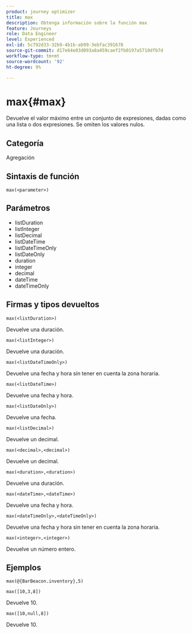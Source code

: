 ```yaml
---
product: journey optimizer
title: max
description: Obtenga información sobre la función max
feature: Journeys
role: Data Engineer
level: Experienced
exl-id: 5c792d33-32b9-4b1b-ab99-3ebfac391678
source-git-commit: d17e64e03d093a8a459caef2fb0197a5710dfb7d
workflow-type: tm+mt
source-wordcount: '92'
ht-degree: 9%

---
```


# max{#max}

Devuelve el valor máximo entre un conjunto de expresiones, dadas como una lista o dos expresiones. Se omiten los valores nulos.

## Categoría

Agregación

## Sintaxis de función

`max(<parameter>)`

## Parámetros

* listDuration
* listInteger
* listDecimal
* listDateTime
* listDateTimeOnly
* listDateOnly
* duration
* integer
* decimal
* dateTime
* dateTimeOnly

## Firmas y tipos devueltos

`max(<listDuration>)`

Devuelve una duración.

`max(<listInteger>)`

Devuelve una duración.

`max(<listDateTimeOnly>)`

Devuelve una fecha y hora sin tener en cuenta la zona horaria.

`max(<listDateTime>)`

Devuelve una fecha y hora.

`max(<listDateOnly>)`

Devuelve una fecha.

`max(<listDecimal>)`

Devuelve un decimal.

`max(<decimal>,<decimal>)`

Devuelve un decimal.

`max(<duration>,<duration>)`

Devuelve una duración.

`max(<dateTime>,<dateTime>)`

Devuelve una fecha y hora.

`max(<dateTimeOnly>,<dateTimeOnly>)`

Devuelve una fecha y hora sin tener en cuenta la zona horaria.

`max(<integer>,<integer>)`

Devuelve un número entero.

## Ejemplos

`max(@{BarBeacon.inventory},5)`

`max([10,3,8])`

Devuelve 10.

`max([10,null,8])`

Devuelve 10.

